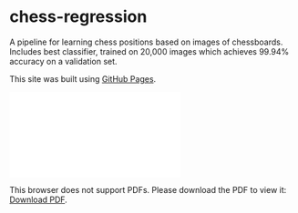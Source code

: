 # chess-regression
A pipeline for learning chess positions based on images of chessboards. Includes best classifier, trained on 20,000 images which achieves 99.94% accuracy on a validation set. 


This site was built using [GitHub Pages](Chess-Vision/Chess-Vision-1.png).

<object data="Chess-Vision.pdf" type="application/pdf" width="700px" height="700px">
    <embed src="Chess-Vision.pdf">
        <p>This browser does not support PDFs. Please download the PDF to view it: <a href="Chess-Vision.pdf">Download PDF</a>.</p>
    </embed>
</object>
